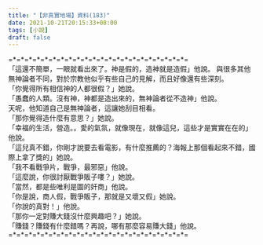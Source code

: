 ```yaml
---
title: "【非真實地場】資料(183)"
date: 2021-10-21T20:15:33+08:00
tags: [小說]
draft: false
---
```


=\*=\*=\*=\*=\*=\*=\*=\*=\*=\*=\*=\*=\*=\*=\*=\*=\*=\*=\*=\*=\*=\*=  
「這還不簡單，一眼就看出來了。神是假的，造神就是造假」他說。 
與很多其他無神論者不同，對於宗教他似乎有些自己的見解，而且好像還有些深刻。  
「你覺得所有相信神的人都很假？」她說。  
「愚蠢的人類。沒有神，神都是造出來的，無神論者從不造神」他說。  
天呢，他知道自己是無神論者，這讓她刮目相看。  
「那你覺得造什麼有意思？」她說。  
「幸福的生活，營造。。愛的氣氛，就像現在，就像這兒，這些才是實實在在的」他說。  
「這兒真不錯，你剛才說要去看電影，有什麼推薦的？海報上那個看起來不錯，國際上拿了獎的」她說。  
「我不看戰爭片，戰爭，最邪惡」他說。  
「這麼說，你很討厭戰爭販子嘍？」她說。  
「當然，都是些唯利是圖的奸商」他說。  
「你是說，商人假，戰爭販子，那就是又壞又假」她說。  
「你說的真對！」他說。  
「那你一定對賺大錢沒什麼興趣吧？」她說。  
「賺錢？賺錢有什麼錯嗎？再說，哪有那麼容易賺大錢」他說。  
=\*=\*=\*=\*=\*=\*=\*=\*=\*=\*=\*=\*=\*=\*=\*=\*=\*=\*=\*=\*=\*=\*=  